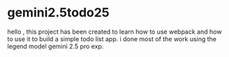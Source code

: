 # gemini2.5todo25

hello , this project has been created to learn how to use webpack and how to use it to build a simple todo list app.
i done most of the work using the legend model gemini 2.5 pro exp.

